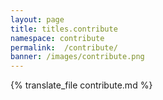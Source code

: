 ```yaml
---
layout: page
title: titles.contribute
namespace: contribute
permalink:  /contribute/
banner: /images/contribute.png
---
```

{% translate_file contribute.md %}
